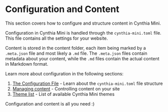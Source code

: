 # Configuration and Content

This section covers how to configure and structure content in Cynthia Mini.

Configuration in Cynthia Mini is handled through the `cynthia-mini.toml` file. This file contains all the settings for your website.

Content is stored in the content folder, each item being marked by a `.meta.json` file and most likely a `.md` file. The `.meta.json` files contain metadata about your content, while the `.md` files contain the actual content in Markdown format.

Learn more about configuration in the following sections:

1. [The Configuration File](/configuration/the-configuration-file) - Learn about the `cynthia-mini.toml` file structure
2. [Managing content](/configuration/content) - Controlling content on your site
3. [Theme list](/theme-list) - List of available Cynthia Mini themes

Configuration and content is all you need :)
